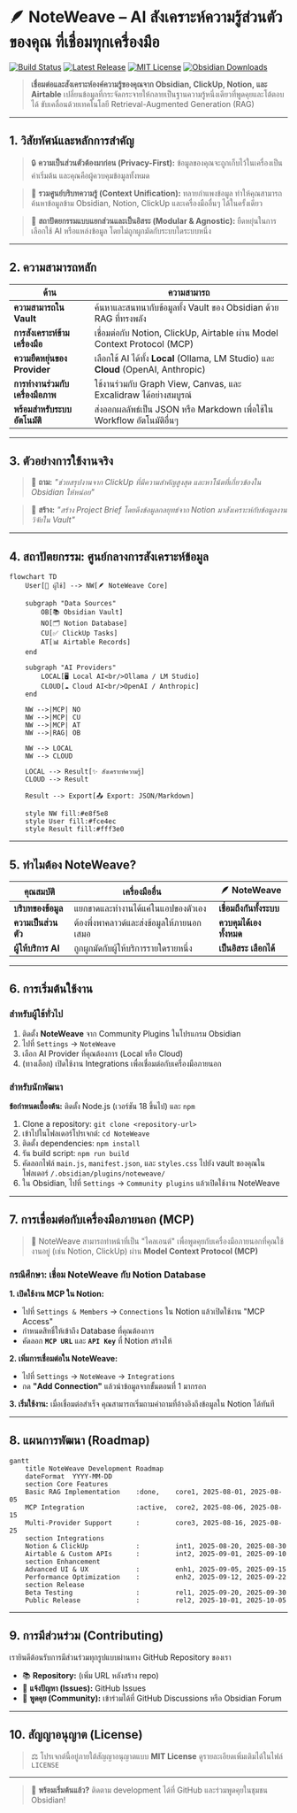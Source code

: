 # 🪶 NoteWeave – AI สังเคราะห์ความรู้ส่วนตัวของคุณ ที่เชื่อมทุกเครื่องมือ

[![Build Status](https://img.shields.io/github/actions/workflow/status/billlzzz10/NoteWeave/ci.yml?branch=main&style=for-the-badge)](https://github.com/billlzzz10/NoteWeave/actions)
[![Latest Release](https://img.shields.io/github/v/release/billlzzz10/NoteWeave?style=for-the-badge)](https://github.com/billlzzz10/NoteWeave/releases)
[![MIT License](https://img.shields.io/github/license/billlzzz10/NoteWeave?style=for-the-badge)](https://github.com/billlzzz10/NoteWeave/blob/main/LICENSE)
[![Obsidian Downloads](https://img.shields.io/badge/dynamic/json?url=https%3A%2F%2Fraw.githubusercontent.com%2Fobsidianmd%2Fobsidian-releases%2Fmaster%2Fcommunity-plugin-stats.json&query=%24%5B'noteweave'%5D.downloads&label=downloads&style=for-the-badge&color=7B68EE)](https://obsidian.md/plugins)

> **เชื่อมต่อและสังเคราะห์องค์ความรู้ของคุณจาก Obsidian, ClickUp, Notion, และ Airtable** เปลี่ยนข้อมูลที่กระจัดกระจายให้กลายเป็นฐานความรู้หนึ่งเดียวที่พูดคุยและโต้ตอบได้ ขับเคลื่อนด้วยเทคโนโลยี Retrieval-Augmented Generation (RAG)

---

## 1. วิสัยทัศน์และหลักการสำคัญ

> 🔒 **ความเป็นส่วนตัวต้องมาก่อน (Privacy-First):** ข้อมูลของคุณจะถูกเก็บไว้ในเครื่องเป็นค่าเริ่มต้น และคุณคือผู้ควบคุมข้อมูลทั้งหมด

> 🔗 **รวมศูนย์บริบทความรู้ (Context Unification):** ทลายกำแพงข้อมูล ทำให้คุณสามารถค้นหาข้อมูลข้าม Obsidian, Notion, ClickUp และเครื่องมืออื่นๆ ได้ในครั้งเดียว

> 🧩 **สถาปัตยกรรมแบบแยกส่วนและเป็นอิสระ (Modular & Agnostic):** ยืดหยุ่นในการเลือกใช้ AI หรือแหล่งข้อมูล โดยไม่ถูกผูกมัดกับระบบใดระบบหนึ่ง

---

## 2. ความสามารถหลัก

| ด้าน                         | ความสามารถ                                                                 |
| ---------------------------- | -------------------------------------------------------------------------- |
| **ความสามารถใน Vault** | ค้นหาและสนทนากับข้อมูลทั้ง Vault ของ Obsidian ด้วย RAG ที่ทรงพลัง            |
| **การสังเคราะห์ข้ามเครื่องมือ** | เชื่อมต่อกับ Notion, ClickUp, Airtable ผ่าน Model Context Protocol (MCP) |
| **ความยืดหยุ่นของ Provider** | เลือกใช้ AI ได้ทั้ง **Local** (Ollama, LM Studio) และ **Cloud** (OpenAI, Anthropic) |
| **การทำงานร่วมกับเครื่องมือภาพ** | ใช้งานร่วมกับ Graph View, Canvas, และ Excalidraw ได้อย่างสมบูรณ์          |
| **พร้อมสำหรับระบบอัตโนมัติ** | ส่งออกผลลัพธ์เป็น JSON หรือ Markdown เพื่อใช้ใน Workflow อัตโนมัติอื่นๆ      |

---

## 3. ตัวอย่างการใช้งานจริง

> 💬 **ถาม:** _"ช่วยสรุปงานจาก ClickUp ที่มีความสำคัญสูงสุด และหาโน้ตที่เกี่ยวข้องใน Obsidian ให้หน่อย"_

> 📝 **สร้าง:** _"สร้าง Project Brief โดยดึงข้อมูลกลยุทธ์จาก Notion มาสังเคราะห์กับข้อมูลงานวิจัยใน Vault"_

---

## 4. สถาปัตยกรรม: ศูนย์กลางการสังเคราะห์ข้อมูล

```mermaid
flowchart TD
    User[👤 ผู้ใช้] --> NW[🪶 NoteWeave Core]
    
    subgraph "Data Sources"
        OB[📚 Obsidian Vault]
        NO[🗂️ Notion Database]
        CU[✅ ClickUp Tasks]
        AT[📊 Airtable Records]
    end
    
    subgraph "AI Providers"
        LOCAL[🖥️ Local AI<br/>Ollama / LM Studio]
        CLOUD[☁️ Cloud AI<br/>OpenAI / Anthropic]
    end
    
    NW -->|MCP| NO
    NW -->|MCP| CU
    NW -->|MCP| AT
    NW -->|RAG| OB
    
    NW --> LOCAL
    NW --> CLOUD
    
    LOCAL --> Result[✨ สังเคราะห์ความรู้]
    CLOUD --> Result
    
    Result --> Export[📤 Export: JSON/Markdown]
    
    style NW fill:#e8f5e8
    style User fill:#fce4ec
    style Result fill:#fff3e0
````

---

## 5\. ทำไมต้อง NoteWeave?

| คุณสมบัติ | เครื่องมืออื่น | 🪶 NoteWeave |
|---|---|---|
| **บริบทของข้อมูล** | แยกขาดและทำงานได้แค่ในแอปของตัวเอง | **เชื่อมถึงกันทั้งระบบ** |
| **ความเป็นส่วนตัว** | ต้องพึ่งพาคลาวด์และส่งข้อมูลให้ภายนอกเสมอ | **ควบคุมได้เองทั้งหมด** |
| **ผู้ให้บริการ AI** | ถูกผูกมัดกับผู้ให้บริการรายใดรายหนึ่ง | **เป็นอิสระ เลือกได้** |

---

## 6\. การเริ่มต้นใช้งาน

### สำหรับผู้ใช้ทั่วไป

1.  ติดตั้ง **NoteWeave** จาก Community Plugins ในโปรแกรม Obsidian
2.  ไปที่ `Settings` → `NoteWeave`
3.  เลือก AI Provider ที่คุณต้องการ (Local หรือ Cloud)
4.  (ทางเลือก) เปิดใช้งาน Integrations เพื่อเชื่อมต่อกับเครื่องมือภายนอก

### สำหรับนักพัฒนา

**ข้อกำหนดเบื้องต้น:** ติดตั้ง Node.js (เวอร์ชัน 18 ขึ้นไป) และ `npm`

1.  Clone a repository: `git clone <repository-url>`
2.  เข้าไปในโฟลเดอร์โปรเจกต์: `cd NoteWeave`
3.  ติดตั้ง dependencies: `npm install`
4.  รัน build script: `npm run build`
5.  คัดลอกไฟล์ `main.js`, `manifest.json`, และ `styles.css` ไปยัง vault ของคุณในโฟลเดอร์ `/.obsidian/plugins/noteweave/`
6.  ใน Obsidian, ไปที่ `Settings` → `Community plugins` แล้วเปิดใช้งาน NoteWeave

---

## 7\. การเชื่อมต่อกับเครื่องมือภายนอก (MCP)

> 🔗 NoteWeave สามารถทำหน้าที่เป็น "ไคลเอนต์" เพื่อพูดคุยกับเครื่องมือภายนอกที่คุณใช้งานอยู่ (เช่น Notion, ClickUp) ผ่าน **Model Context Protocol (MCP)**

### กรณีศึกษา: เชื่อม NoteWeave กับ Notion Database

**1. เปิดใช้งาน MCP ใน Notion:**

  - ไปที่ `Settings & Members` → `Connections` ใน Notion แล้วเปิดใช้งาน "MCP Access"
  - กำหนดสิทธิ์ให้เข้าถึง Database ที่คุณต้องการ
  - คัดลอก **`MCP URL`** และ **`API Key`** ที่ Notion สร้างให้

**2. เพิ่มการเชื่อมต่อใน NoteWeave:**

  - ไปที่ `Settings` → `NoteWeave` → `Integrations`
  - กด **"Add Connection"** แล้วนำข้อมูลจากขั้นตอนที่ 1 มากรอก

**3. เริ่มใช้งาน:** เมื่อเชื่อมต่อสำเร็จ คุณสามารถเริ่มถามคำถามที่อ้างอิงถึงข้อมูลใน Notion ได้ทันที

---

## 8\. แผนการพัฒนา (Roadmap)

```mermaid
gantt
    title NoteWeave Development Roadmap
    dateFormat  YYYY-MM-DD
    section Core Features
    Basic RAG Implementation    :done,    core1, 2025-08-01, 2025-08-05
    MCP Integration             :active,  core2, 2025-08-06, 2025-08-15
    Multi-Provider Support      :         core3, 2025-08-16, 2025-08-25
    section Integrations
    Notion & ClickUp            :         int1, 2025-08-20, 2025-08-30
    Airtable & Custom APIs      :         int2, 2025-09-01, 2025-09-10
    section Enhancement
    Advanced UI & UX            :         enh1, 2025-09-05, 2025-09-15
    Performance Optimization    :         enh2, 2025-09-12, 2025-09-22
    section Release
    Beta Testing                :         rel1, 2025-09-20, 2025-09-30
    Public Release              :         rel2, 2025-10-01, 2025-10-05
```

---

## 9\. การมีส่วนร่วม (Contributing)

เรายินดีต้อนรับการมีส่วนร่วมทุกรูปแบบผ่านทาง GitHub Repository ของเรา

  - 📚 **Repository:** (เพิ่ม URL หลังสร้าง repo)
  - 🐛 **แจ้งปัญหา (Issues):** GitHub Issues
  - 💬 **พูดคุย (Community):** เข้าร่วมได้ที่ GitHub Discussions หรือ Obsidian Forum

---

## 10\. สัญญาอนุญาต (License)

> ⚖️ โปรเจกต์นี้อยู่ภายใต้สัญญาอนุญาตแบบ **MIT License** ดูรายละเอียดเพิ่มเติมได้ในไฟล์ `LICENSE`

---

> 🚀 **พร้อมเริ่มต้นแล้ว?** ติดตาม development ได้ที่ GitHub และร่วมพูดคุยในชุมชน Obsidian\!

```
```
